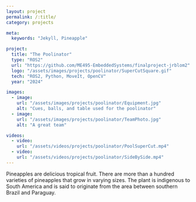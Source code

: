 ```yaml
---
layout: project
permalink: /:title/
category: projects

meta:
  keywords: "Jekyll, Pineapple"

project:
  title: "The Poolinator"
  type: "ROS2"
  url: "https://github.com/ME495-EmbeddedSystems/finalproject-jrblom2"
  logo: "/assets/images/projects/poolinator/SuperCutSquare.gif"
  tech: "ROS2, Python, MoveIt, OpenCV"
  year: "2024"

images:
  - image:
    url: "/assets/images/projects/poolinator/Equipment.jpg"
    alt: "Cues, balls, and table used for the poolinator"
  - image:
    url: "/assets/images/projects/poolinator/TeamPhoto.jpg"
    alt: "A great team"

videos:
  - video:
    url: "/assets/videos/projects/poolinator/PoolSuperCut.mp4"
  - video:
    url: "/assets/videos/projects/poolinator/SideBySide.mp4"
---
```

<p>Pineapples are delicious tropical fruit. There are more than a hundred varieties of pineapples that grow in varying sizes. The plant is indigenous to South America and is said to originate from the area between southern Brazil and Paraguay.</p>